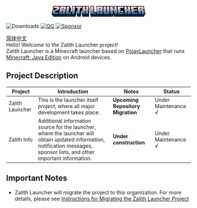 <div align="center">
    <img width="256" src="images/app_name_title.png"></img>
</div>

![Downloads](https://img.shields.io/github/downloads/MovTery/ZalithLauncher/total)
[![QQ](https://img.shields.io/badge/QQ-blue)](https://qm.qq.com/q/2MVxS0B29y)
[![Sponsor](https://img.shields.io/badge/sponsor-30363D?logo=GitHub-Sponsors)](https://afdian.com/a/MovTery)

<a href="/README_ZH_CN.md">简体中文</a>  
Hello! Welcome to the Zalith Launcher project!  
Zalith Launcher is a Minecraft launcher based on [PojavLauncher](https://github.com/PojavLauncherTeam/PojavLauncher) that runs [Minecraft: Java Edition](https://www.minecraft.net/) on Android devices.  

## Project Description
| Project | Introduction | Notes | Status |
| ------ | ------ | ------ | ------ |
| Zalith Launcher | This is the launcher itself project, where all major development takes place. | **Upcoming Repository Migration** | Under Maintenance √ |
| Zalith Info | Additional information source for the launcher, where the launcher will obtain updated information, notification messages, sponsor lists, and other important information. | **Under construction** | Under Maintenance √ |

## Important Notes
- Zalith Launcher will migrate the project to this organization. For more details, please see <a href="notice/migrate_en_us.md">Instructions for Migrating the Zalith Launcher Project</a>